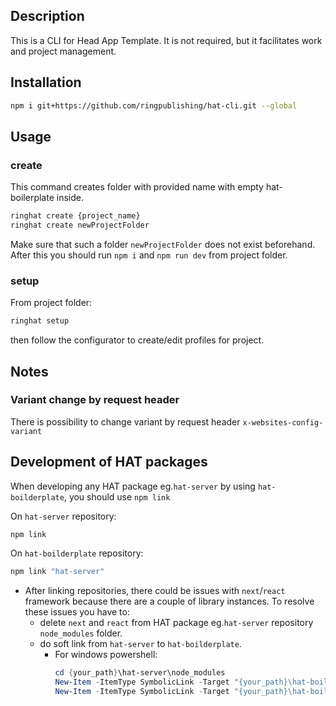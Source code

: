 
## Description
This is a CLI for Head App Template. It is not required, but it facilitates work and project management.

## Installation

```bash
npm i git+https://github.com/ringpublishing/hat-cli.git --global
```

## Usage

### create

This command creates folder with provided name with empty hat-boilerplate inside.

```bash 
ringhat create {project_name}
ringhat create newProjectFolder
```

Make sure that such a folder `newProjectFolder` does not exist beforehand.
After this you should run `npm i` and `npm run dev` from project folder.

### setup

From project folder:

```bash 
ringhat setup
```
then follow the configurator to create/edit profiles for project.

## Notes

### Variant change by request header

There is possibility to change variant by request header `x-websites-config-variant`

## Development of HAT packages

When developing any HAT package eg.`hat-server` by using `hat-boilderplate`, you should use `npm link`

On `hat-server` repository:
```bash
npm link
```

On `hat-boilderplate` repository:
```bash
npm link "hat-server"
```

- After linking repositories, there could be issues with `next`/`react` framework because there are a couple of library instances. To resolve these issues you have to:
    - delete `next` and `react` from HAT package eg.`hat-server` repository `node_modules` folder.
    - do soft link from `hat-server` to `hat-boilderplate`.
        - For windows powershell:
          ```powershell
          cd {your_path}\hat-server\node_modules
          New-Item -ItemType SymbolicLink -Target "{your_path}\hat-boilerplate\node_modules\react" -Path "react"
          New-Item -ItemType SymbolicLink -Target "{your_path}\hat-boilerplate\node_modules\next" -Path "next"
          ```
